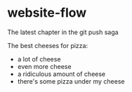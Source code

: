 # website-flow
The latest chapter in the git push saga

The best cheeses for pizza:
- a lot of cheese
- even more cheese
- a ridiculous amount of cheese
- there's some pizza under my cheese

